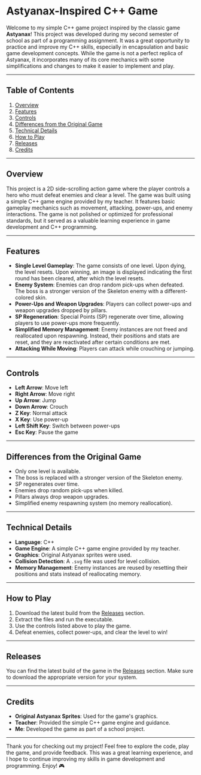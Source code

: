 # Astyanax-Inspired C++ Game

Welcome to my simple C++ game project inspired by the classic game **Astyanax**! This project was developed during my second semester of school as part of a programming assignment. It was a great opportunity to practice and improve my C++ skills, especially in encapsulation and basic game development concepts. While the game is not a perfect replica of Astyanax, it incorporates many of its core mechanics with some simplifications and changes to make it easier to implement and play.

---

## Table of Contents
1. [Overview](#overview)
2. [Features](#features)
3. [Controls](#controls)
4. [Differences from the Original Game](#differences-from-the-original-game)
5. [Technical Details](#technical-details)
6. [How to Play](#how-to-play)
7. [Releases](#releases)
8. [Credits](#credits)

---

## Overview
This project is a 2D side-scrolling action game where the player controls a hero who must defeat enemies and clear a level. The game was built using a simple C++ game engine provided by my teacher. It features basic gameplay mechanics such as movement, attacking, power-ups, and enemy interactions. The game is not polished or optimized for professional standards, but it served as a valuable learning experience in game development and C++ programming.

---

## Features
- **Single Level Gameplay**: The game consists of one level. Upon dying, the level resets. Upon winning, an image is displayed indicating the first round has been cleared, after which the level resets.
- **Enemy System**: Enemies can drop random pick-ups when defeated. The boss is a stronger version of the Skeleton enemy with a different-colored skin.
- **Power-Ups and Weapon Upgrades**: Players can collect power-ups and weapon upgrades dropped by pillars.
- **SP Regeneration**: Special Points (SP) regenerate over time, allowing players to use power-ups more frequently.
- **Simplified Memory Management**: Enemy instances are not freed and reallocated upon respawning. Instead, their positions and stats are reset, and they are reactivated after certain conditions are met.
- **Attacking While Moving**: Players can attack while crouching or jumping.

---

## Controls
- **Left Arrow**: Move left
- **Right Arrow**: Move right
- **Up Arrow**: Jump
- **Down Arrow**: Crouch
- **Z Key**: Normal attack
- **X Key**: Use power-up
- **Left Shift Key**: Switch between power-ups
- **Esc Key**: Pause the game

---

## Differences from the Original Game
- Only one level is available.
- The boss is replaced with a stronger version of the Skeleton enemy.
- SP regenerates over time.
- Enemies drop random pick-ups when killed.
- Pillars always drop weapon upgrades.
- Simplified enemy respawning system (no memory reallocation).

---

## Technical Details
- **Language**: C++
- **Game Engine**: A simple C++ game engine provided by my teacher.
- **Graphics**: Original Astyanax sprites were used.
- **Collision Detection**: A `.svg` file was used for level collision.
- **Memory Management**: Enemy instances are reused by resetting their positions and stats instead of reallocating memory.

---

## How to Play
1. Download the latest build from the [Releases](#releases) section.
2. Extract the files and run the executable.
3. Use the controls listed above to play the game.
4. Defeat enemies, collect power-ups, and clear the level to win!

---

## Releases
You can find the latest build of the game in the [Releases](https://github.com/your-username/your-repo-name/releases) section. Make sure to download the appropriate version for your system.

---

## Credits
- **Original Astyanax Sprites**: Used for the game's graphics.
- **Teacher**: Provided the simple C++ game engine and guidance.
- **Me**: Developed the game as part of a school project.

---

Thank you for checking out my project! Feel free to explore the code, play the game, and provide feedback. This was a great learning experience, and I hope to continue improving my skills in game development and programming. Enjoy! 🎮
